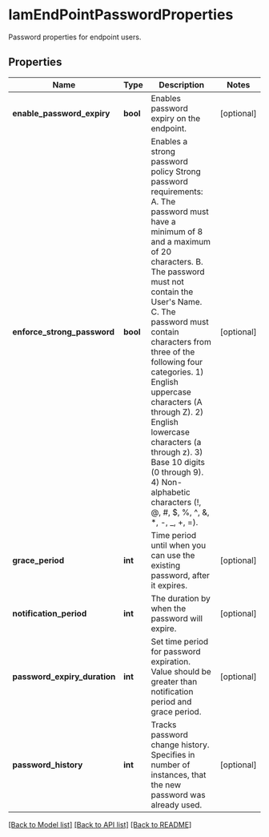 # IamEndPointPasswordProperties

Password properties for endpoint users. 
## Properties
Name | Type | Description | Notes
------------ | ------------- | ------------- | -------------
**enable_password_expiry** | **bool** | Enables password expiry on the endpoint.   | [optional] 
**enforce_strong_password** | **bool** | Enables a strong password policy Strong password requirements: A. The password must have a minimum of 8 and a maximum of 20 characters. B. The password must not contain the User&#39;s Name. C. The password must contain characters from three of the following four categories. 1) English uppercase characters (A through Z). 2) English lowercase characters (a through z). 3) Base 10 digits (0 through 9). 4) Non-alphabetic characters (!, @, #, $, %, ^, &amp;, *, -, _, +, &#x3D;).    | [optional] 
**grace_period** | **int** | Time period until when you can use the existing password, after it expires.   | [optional] 
**notification_period** | **int** | The duration by when the password will expire.   | [optional] 
**password_expiry_duration** | **int** | Set time period for password expiration. Value should be greater than notification period and grace period.   | [optional] 
**password_history** | **int** | Tracks password change history. Specifies in number of instances, that the new password was already used.    | [optional] 

[[Back to Model list]](../README.md#documentation-for-models) [[Back to API list]](../README.md#documentation-for-api-endpoints) [[Back to README]](../README.md)


